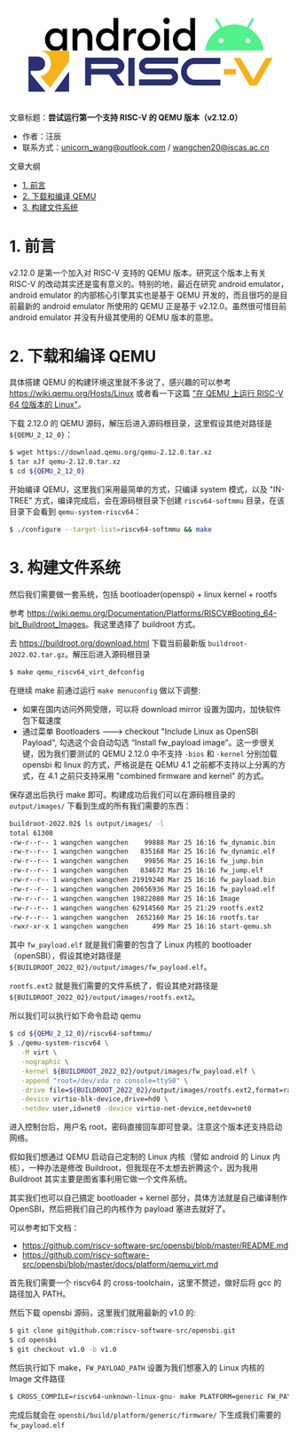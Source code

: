 ![](./diagrams/android-riscv.png)

文章标题：**尝试运行第一个支持 RISC-V 的 QEMU 版本（v2.12.0）**

- 作者：汪辰
- 联系方式：<unicorn_wang@outlook.com> / <wangchen20@iscas.ac.cn>

文章大纲
<!-- TOC -->

- [1. 前言](#1-前言)
- [2. 下载和编译 QEMU](#2-下载和编译-qemu)
- [3. 构建文件系统](#3-构建文件系统)

<!-- /TOC -->

# 1. 前言

v2.12.0 是第一个加入对 RISC-V 支持的 QEMU 版本。研究这个版本上有关 RISC-V 的改动其实还是蛮有意义的。特别的地，最近在研究 android emulator，android emulator 的内部核心引擎其实也是基于 QEMU 开发的，而且很巧的是目前最新的 android emulator 所使用的 QEMU 正是基于 v2.12.0。虽然很可惜目前 android emulator 并没有升级其使用的 QEMU 版本的意思。

# 2. 下载和编译 QEMU

具体搭建 QEMU 的构建环境这里就不多说了，感兴趣的可以参考 <https://wiki.qemu.org/Hosts/Linux> 或者看一下这篇 ["在 QEMU 上运行 RISC-V 64 位版本的 Linux"](https://zhuanlan.zhihu.com/p/258394849)。

下载 2.12.0 的 QEMU 源码，解压后进入源码根目录，这里假设其绝对路径是 `${QEMU_2_12_0}`：

```bash
$ wget https://download.qemu.org/qemu-2.12.0.tar.xz
$ tar xJf qemu-2.12.0.tar.xz
$ cd ${QEMU_2_12_0}
```

开始编译 QEMU，这里我们采用最简单的方式，只编译 system 模式，以及 "IN-TREE" 方式，编译完成后，会在源码根目录下创建 `riscv64-softmmu` 目录，在该目录下会看到 `qemu-system-riscv64`：

```bash
$ ./configure --target-list=riscv64-softmmu && make
```

# 3. 构建文件系统

然后我们需要做一套系统，包括 bootloader(openspi) + linux kernel + rootfs

参考 <https://wiki.qemu.org/Documentation/Platforms/RISCV#Booting_64-bit_Buildroot_Images>。我这里选择了 buildroot 方式。

去 <https://buildroot.org/download.html> 下载当前最新版 `buildroot-2022.02.tar.gz`。解压后进入源码根目录

```bash
$ make qemu_riscv64_virt_defconfig
```
在继续 make 前通过运行 `make menuconfig` 做以下调整:

- 如果在国内访问外网受限，可以将 download mirror 设置为国内，加快软件包下载速度
- 通过菜单 Bootloaders  ---> checkout "Include Linux as OpenSBI Payload", 勾选这个会自动勾选 “Install fw_payload image”。这一步很关键，因为我们要测试的 QEMU 2.12.0 中不支持 `-bios` 和 `-kernel` 分别加载 opensbi 和 linux 的方式，严格说是在 QEMU 4.1 之前都不支持以上分离的方式，在 4.1 之前只支持采用 "combined firmware and kernel" 的方式。

保存退出后执行 make 即可。构建成功后我们可以在源码根目录的 `output/images/` 下看到生成的所有我们需要的东西：

```bash
buildroot-2022.02$ ls output/images/ -l
total 61308
-rw-r--r-- 1 wangchen wangchen    99888 Mar 25 16:16 fw_dynamic.bin
-rw-r--r-- 1 wangchen wangchen   835168 Mar 25 16:16 fw_dynamic.elf
-rw-r--r-- 1 wangchen wangchen    99856 Mar 25 16:16 fw_jump.bin
-rw-r--r-- 1 wangchen wangchen   834672 Mar 25 16:16 fw_jump.elf
-rw-r--r-- 1 wangchen wangchen 21919240 Mar 25 16:16 fw_payload.bin
-rw-r--r-- 1 wangchen wangchen 20656936 Mar 25 16:16 fw_payload.elf
-rw-r--r-- 1 wangchen wangchen 19822080 Mar 25 16:16 Image
-rw-r--r-- 1 wangchen wangchen 62914560 Mar 25 21:29 rootfs.ext2
-rw-r--r-- 1 wangchen wangchen  2652160 Mar 25 16:16 rootfs.tar
-rwxr-xr-x 1 wangchen wangchen      499 Mar 25 16:16 start-qemu.sh
```

其中 `fw_payload.elf` 就是我们需要的包含了 Linux 内核的 bootloader（openSBI），假设其绝对路径是 `${BUILDROOT_2022_02}/output/images/fw_payload.elf`。

`rootfs.ext2` 就是我们需要的文件系统了，假设其绝对路径是 `${BUILDROOT_2022_02}/output/images/rootfs.ext2`。

所以我们可以执行如下命令启动 qemu

```bash
$ cd ${QEMU_2_12_0}/riscv64-softmmu/
$ ./qemu-system-riscv64 \
   -M virt \
   -nographic \
   -kernel ${BUILDROOT_2022_02}/output/images/fw_payload.elf \
   -append "root=/dev/vda ro console=ttyS0" \
   -drive file=${BUILDROOT_2022_02}/output/images/rootfs.ext2,format=raw,id=hd0 \
   -device virtio-blk-device,drive=hd0 \
   -netdev user,id=net0 -device virtio-net-device,netdev=net0
```
进入控制台后，用户名 root，密码直接回车即可登录。注意这个版本还支持启动网络。

假如我们想通过 QEMU 启动自己定制的 Linux 内核（譬如 android 的 Linux 内核），一种办法是修改 Buildroot，但我现在不太想去折腾这个，因为我用 Buildroot 其实主要是图省事利用它做一个文件系统。

其实我们也可以自己搞定 bootloader + kernel 部分，具体方法就是自己编译制作 OpenSBI，然后把我们自己的内核作为 payload 塞进去就好了。

可以参考如下文档：

- https://github.com/riscv-software-src/opensbi/blob/master/README.md
- https://github.com/riscv-software-src/opensbi/blob/master/docs/platform/qemu_virt.md


首先我们需要一个 riscv64 的 cross-toolchain，这里不赘述，做好后将 gcc 的路径加入 PATH。

然后下载 opensbi 源码，这里我们就用最新的 v1.0 的:

```bash
$ git clone git@github.com:riscv-software-src/opensbi.git
$ cd opensbi
$ git checkout v1.0 -b v1.0
```

然后执行如下 make，`FW_PAYLOAD_PATH` 设置为我们想塞入的 Linux 内核的 Image 文件路径
```bash
$ CROSS_COMPILE=riscv64-unknown-linux-gnu- make PLATFORM=generic FW_PAYLOAD_PATH=/path/to/your/Image
```

完成后就会在 `opensbi/build/platform/generic/firmware/` 下生成我们需要的 `fw_payload.elf`





